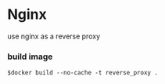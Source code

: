 # Nginx
use nginx as a reverse proxy
### build image
```
$docker build --no-cache -t reverse_proxy .
```

